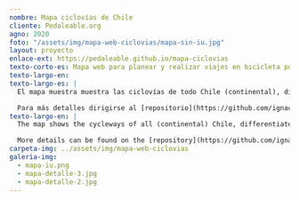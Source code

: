 ```yaml
---
nombre: Mapa ciclovías de Chile
cliente: Pedaleable.org
agno: 2020
foto: "/assets/img/mapa-web-ciclovias/mapa-sin-iu.jpg"
layout: proyecto
enlace-ext: https://pedaleable.github.io/mapa-ciclovias
texto-corto-es: Mapa web para planear y realizar viajes en bicicleta por Chile, basado en OpenStreetMap.
texto-largo-en:
texto-largo-es: |
  El mapa muestra muestra las ciclovías de todo Chile (continental), diferenciadas por tipo, además de algunos puntos de interés, como talleres, tiendas y estacionamientos de bici. La mayoría de los datos son de OpenStreetMap, una base de información geográfica abierta, basada en el aporte de voluntarios y se descargan con cierta regularidad a través de un script que se los solicita directamente a la API overpass. La interfaz de usuario está diseñada en la plataforma de cartografía web mapbox.com.

  Para más detalles dirigirse al [repositorio](https://github.com/ignacioabe/mapa-ciclovias){:target="_blank"}
texto-largo-en: |
  The map shows the cycleways of all (continental) Chile, differentiated by type, and some points of interests for urban cycling such as shops and bike parking. Most of the data comes from OpenStreetMap, a free and open geographic information database, created by volunteers, and is downloaded regularly using a script that gets them directly to the overpass API. The user interface is designed in the mapbox.com web mapping platform.

  More details can be found on the [repository](https://github.com/ignacioabe/mapa-ciclovias){:target="_blank"}
carpeta-img: ../assets/img/mapa-web-ciclovias
galeria-img:
  - mapa-iu.png
  - mapa-detalle-3.jpg
  - mapa-detalle-2.jpg
---
```


<!-- HOLA!

![mapa-1](/assets/img/mapa-ciclovias-chile.png)

Esta es una imágen del mapa

mapa-sin-iu.jpg, mapa-iu.png, mapa-detalle-3.jpg, mapa-detalle-2.jpg, mapa-detalle-1.jpg -->
